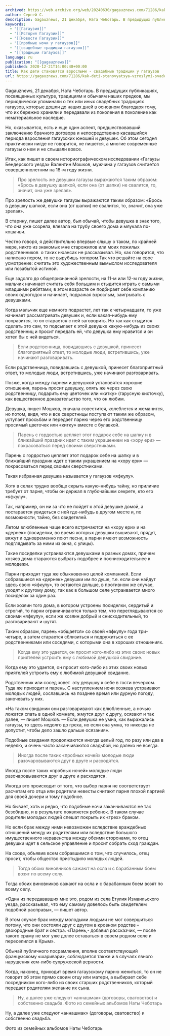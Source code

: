```yaml
---
archived: https://web.archive.org/web/20240630/gagauznews.com/71286/kak-deti-stanovyatsya-vzroslymi-svadebnye-traditsii-u-gagauzov.html
author: Сергей С.
description: Gagauznews, 21 декабря, Ната Чеботарь. В предыдущих публикациях, посвященных культуре, традициям и обычаям наших предков, мы периодически упоминали о тех или иных свадебных традициях гагаузов, которые дошли до наших дней в основном благодаря тому, что их бережно хранили и передавали из поколения в поколение как нематериальное наследие. Но, оказывается, есть и еще один аспект, предшествовавший заключению брачного договора и непосредственно касавшийся периода взросления гагаузских юношей и девушек. Об этом сегодня практически нигде не говорится, не пишется, а многие современные гагаузы о нем и не слышали вовсе. Итак, как пишет в своем историографическом исследовании «Гагаузы Бендерского уезда» Валентин Мошков, мужчина у […]
keywords:
  - "[[Гагаузия]]"
  - "[[История Гагаузии]]"
  - "[[Новости Гагаузии]]"
  - "[[пробные ночи у гагаузов]]"
  - "[[свадебные традиции гагаузов]]"
  - "[[традиции гагаузов]]"
language: ru
publication: "[[gagauznews]]"
published: 2020-12-21T14:00:48+00:00
title: Как дети становятся взрослыми - свадебные традиции у гагаузов
url: https://gagauznews.com/71286/kak-deti-stanovyatsya-vzroslymi-svadebnye-traditsii-u-gagauzov.html
---
```


Gagauznews, 21 декабря, Ната Чеботарь. В предыдущих публикациях, посвященных культуре, традициям и обычаям наших предков, мы периодически упоминали о тех или иных свадебных традициях гагаузов, которые дошли до наших дней в основном благодаря тому, что их бережно хранили и передавали из поколения в поколение как нематериальное наследие.

Но, оказывается, есть и еще один аспект, предшествовавший заключению брачного договора и непосредственно касавшийся периода взросления гагаузских юношей и девушек. Об этом сегодня практически нигде не говорится, не пишется, а многие современные гагаузы о нем и не слышали вовсе.

Итак, как пишет в своем историографическом исследовании «Гагаузы Бендерского уезда» Валентин Мошков, мужчина у гагаузов считается совершеннолетним на 18-м году жизни.

> Про зрелость же девушки гагаузы выражаются таким образом: «Брось в девушку шапкой, если она (от шапки) не свалится, то, значит, она уже зрелая».

Про зрелость же девушки гагаузы выражаются таким образом: «Брось в девушку шапкой, если она (от шапки) не свалится, то, значит, она уже зрелая».

В старину, пишет далее автор, был обычай, чтобы девушка в знак того, что она уже созрела, влезала на трубу своего дома и мяукала по-кошачьи.

Честно говоря, я действительно впервые слышу о таком, по крайней мере, никто из знакомых мне старожилов или моих пожилых родственников  о таких нюансах не рассказывал. Но, как говорится, что написано пером, то не вырубишь топором.Так что решайте на свое усмотрение: считать это художественным вымыслом исследователя или позабытой истиной.

Еще задолго до общепризнанной зрелости, на 11-м или 12-м году жизни, мальчик начинает считать себя большим и стыдится играть с самыми младшими ребятами; в этом возрасте он подбирает себе компанию своих одногодок и начинает, подражая взрослым, заигрывать с девушками.

Когда мальчик еще немного подрастет, лет так к четырнадцати, то уже начинает рассматривать девушек и, если какая-нибудь ему понравится, то он старается с ней заговорить. Но так как стыдится сделать это сам, то подсылает к этой девушке какую-нибудь из своих родственниц и просит передать ей, что девушка ему нравится и он хотел бы с ней видеться.

> Если родственница, повидавшись с девушкой, принесет благоприятный ответ, то молодые люди, встретившись, уже начинают разговаривать.

Если родственница, повидавшись с девушкой, принесет благоприятный ответ, то молодые люди, встретившись, уже начинают разговаривать.

Позже, когда между парнем и девушкой установятся хорошие отношения, парень просит девушку, опять же через свою родственницу, подарить ему цветочек или «китку» (гарусную кисточку), как вещественное доказательство того, что он любим.

Девушка, пишет Мошков, сначала совестится, колеблется и жеманится, но потом, видя, что и все сверстницы поступают таким же образом, уступает просьбам и передает парню через его родственницу просимый цветочек или «китку» вместе с булавкой.

> Парень с гордостью цепляет этот подарок себе на шапку и в ближайший праздник идет с таким украшением на «хору ери» — покрасоваться перед своими сверстниками.

Парень с гордостью цепляет этот подарок себе на шапку и в ближайший праздник идет с таким украшением на «хору ери» — покрасоваться перед своими сверстниками.

Такая избранная девушка называется у гагаузов «яфкулу».

Хотя в селах трудно вообще скрыть какую-нибудь тайну, но приличие требует от парня, чтобы он держал в глубочайшем секрете, кто его «яфкулу».

Так, например, он ни за что не пойдет к этой девушке домой, а постарается увидеться с ней где-нибудь в другом месте и, по возможности, тайно, без свидетелей.

Летом влюбленные чаще всего встречаются на «хору ери» и на «дернек» (посиделки, во время которых девушки вышивают, прядут, вяжут и одновременно поют песни, а парни имеют возможность подглядывать за ними из окна, с улицы).

Такие посиделки устраиваются девушками в разных домах, причем хозяев дома стараются выбрать подобрее и поснисходительнее к молодежи.

Парни приходят туда же обыкновенно целой компанией. Если собравшиеся на «дернек» девушки им по душе, т.е. если они найдут здесь свою «яфкулу», то остаются дольше, в противном же случае, уходят к другому дому, так как в большом селе устраивается много посиделок за один раз.

Если хозяин того дома, в котором устроены посиделки, сердитый и строгий, то парни ограничиваются только тем, что переглядываются со своими «яфкулу», если же хозяин добрый и снисходительный, то разговаривают и шутят.

Таким образом, парень «общается» со своей «яфкулу» года три-четыре, а затем старается сблизиться и подружиться с ее родственниками или соседями, с которыми она в хороших отношениях.

> Когда ему это удается, он просит кого-либо из этих своих новых приятелей устроить ему с любимой девушкой свидание.

Когда ему это удается, он просит кого-либо из этих своих новых приятелей устроить ему с любимой девушкой свидание.

Родственник или сосед зовет  эту девушку к себе в гости вечерком. Туда же приходит и парень. С наступлением ночи хозяева устраивают молодых людей, сославшись на позднее время или дурную погоду, заночевать у них.

«На таком свидании они разговаривают как влюбленные, а ночью ложатся спать в одной комнате, жмутся друг к другу, осязают и так далее, — пишет Мошков. — Если девушка не умна, как выражались гагаузы, то здесь недолго до греха, но если она умна, то никогда не допустит, чтобы дело зашло дальше осязания».

Подобные свидания продолжаются иногда целый год, по разу или два в неделю, и очень часто заканчиваются свадьбой, но далеко не всегда.

> Иногда после таких «пробных ночей» молодые люди разочаровываются друг в друге и расходятся.

Иногда после таких «пробных ночей» молодые люди разочаровываются друг в друге и расходятся.

Иногда это происходит от того, что выбор парня не соответствует расчетам его отца или родители невесты считают парня плохой партией для своей дочери и тому подобное.

Но бывает, хоть и редко, что подобные ночи заканчиваются не так безобидно, и в результате появляется ребенок. В таком случае родители молодых людей спешат покрыть их «грех» браком.

Но если брак между ними невозможен вследствие враждебных отношений между их родителями или вследствие большого имущественного неравенства между обеими сторонами, то отец девушки идет в сельское управление и просит собрать сход граждан.

На сходе, объявив всем собравшимся о том, что случилось, отец просит, чтобы общество пристыдило молодых людей.

> Тогда обоих виновников сажают на осла и с барабанным боем возят по всему селу.

Тогда обоих виновников сажают на осла и с барабанным боем возят по всему селу.

«Один из передававших мне это, родом из села Етулия Измаильского уезда, рассказывал, что ему самому довелось быть свидетелем подобной расправы», — пишет автор.

В этом случае брак между молодыми людьми не мог совершиться потому, что они состояли друг с другом в кровном родстве – двоюродные брат и сестра. «Парень,- добавил рассказчик, — после такого сраму не мог уже долее оставаться в своем родном селе и переселился в Крым».

Обычай публичного посрамления, вполне соответствующий французскому «шаривари», соблюдается также и в случаях явного нарушения кем-либо супружеской верности.

Когда, наконец, приходит время гагаузскому парню жениться, то он не говорит об этом прямо своим отцу или матери, а выбирает себе посредником кого-либо из своих старших родственников, который передает родителям желание их сына.

> Ну, а далее уже следуют «аннашмак» (договоры, сватовство) и собственно свадьба.
> Фото из семейных альбомов Наты Чеботарь

Ну, а далее уже следуют «аннашмак» (договоры, сватовство) и собственно свадьба.

Фото из семейных альбомов Наты Чеботарь